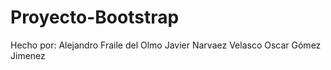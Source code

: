 # Proyecto-Bootstrap
Hecho por: 
Alejandro Fraile del Olmo
Javier Narvaez Velasco
Oscar Gómez Jimenez
